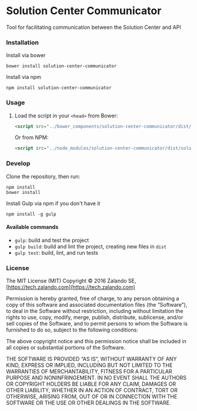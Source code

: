# Solution Center Communicator
Tool for facilitating communication between the Solution Center and API

### Installation

Install via bower

```shell
bower install solution-center-communicator
```

Install via npm

```shell
npm install solution-center-communicator
```

### Usage

1. Load the script in your `<head>` from Bower:

    ```html
    <script src="../bower_components/solution-center-communicator/dist/solution-center-communicator.min.js"></script>
    ```
    
    Or from NPM:
    
    
    ```html
    <script src="../node_modules/solution-center-communicator/dist/solution-center-communicator.min.js"></script>
    ```
	 
### Develop

Clone the repository, then run:

```shell
npm install
bower install
```

Install Gulp via npm if you don't have it
```shell
npm install -g gulp
```

#### Available commands

* `gulp`: build and test the project
* `gulp build`: build and lint the project, creating new files in `dist`
* `gulp test`: build, lint, and run tests

### License
The MIT License (MIT) Copyright © 2016 Zalando SE, [https://tech.zalando.com](https://tech.zalando.com)

Permission is hereby granted, free of charge, to any person obtaining a copy of this software and associated documentation files (the “Software”),
to deal in the Software without restriction, including without limitation the rights to use, copy, modify, merge, publish, distribute, sublicense,
and/or sell copies of the Software, and to permit persons to whom the Software is furnished to do so, subject to the following conditions:

The above copyright notice and this permission notice shall be included in all copies or substantial portions of the Software.

THE SOFTWARE IS PROVIDED “AS IS”, WITHOUT WARRANTY OF ANY KIND, EXPRESS OR IMPLIED, INCLUDING BUT NOT LIMITED TO THE WARRANTIES OF MERCHANTABILITY,
FITNESS FOR A PARTICULAR PURPOSE AND NONINFRINGEMENT. IN NO EVENT SHALL THE AUTHORS OR COPYRIGHT HOLDERS BE LIABLE FOR ANY CLAIM, DAMAGES OR OTHER
LIABILITY, WHETHER IN AN ACTION OF CONTRACT, TORT OR OTHERWISE, ARISING FROM, OUT OF OR IN CONNECTION WITH THE SOFTWARE OR THE USE OR OTHER DEALINGS
IN THE SOFTWARE.
